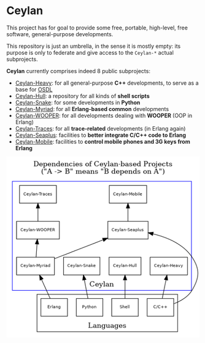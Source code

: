 Ceylan
======

This project has for goal to provide some free, portable, high-level, free software, general-purpose developments.	 

This repository is just an umbrella, in the sense it is mostly empty: its purpose is only to federate and give access to the `Ceylan-*` actual subprojects. 

**Ceylan** currently comprises indeed 8 public subprojects:

 - [Ceylan-Heavy](https://github.com/Olivier-Boudeville/Ceylan-Heavy): for all general-purpose **C++** developments, to serve as a base for [OSDL](https://github.com/Olivier-Boudeville/OSDL)
 - [Ceylan-Hull](https://github.com/Olivier-Boudeville/Ceylan-Hull): a repository for all kinds of **shell scripts**
 - [Ceylan-Snake](https://github.com/Olivier-Boudeville/Ceylan-Snake): for some developments in **Python**
 - [Ceylan-Myriad](https://github.com/Olivier-Boudeville/Ceylan-Myriad): for all **Erlang-based common** developments
 - [Ceylan-WOOPER](https://github.com/Olivier-Boudeville/Ceylan-WOOPER): for all developments dealing with **WOOPER** (OOP in Erlang)   
 - [Ceylan-Traces](https://github.com/Olivier-Boudeville/Ceylan-Traces): for all **trace-related** developments (in Erlang again)
 - [Ceylan-Seaplus](https://github.com/Olivier-Boudeville/Ceylan-Seaplus): facilities to **better integrate C/C++ code to Erlang**
 - [Ceylan-Mobile](https://github.com/Olivier-Boudeville/Ceylan-Mobile): facilities to **control mobile phones and 3G keys from Erlang**

![Ceylan dependencies](ceylan-dependencies.png "Ceylan Dependencies")
